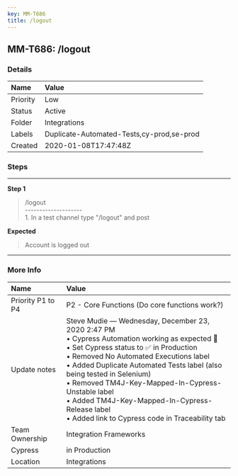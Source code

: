 ```yaml
---
key: MM-T686
title: /logout
---
```


## MM-T686: /logout

### Details

| Name     | Value                                     |
| :------- | :---------------------------------------- |
| Priority | Low                                       |
| Status   | Active                                    |
| Folder   | Integrations                              |
| Labels   | Duplicate-Automated-Tests,cy-prod,se-prod |
| Created  | 2020-01-08T17:47:48Z                      |

### Steps

<hr/>

**Step 1**

> <article>/logout<br />--------------------<br />1. In a test channel type &quot;/logout&quot; and post</article>

**Expected**

> <article>Account is logged out</article>

<hr/>

### More Info

| Name              | Value                                                                                                                                                                                                                                                                                                                                                                                                                            |
| :---------------- | :------------------------------------------------------------------------------------------------------------------------------------------------------------------------------------------------------------------------------------------------------------------------------------------------------------------------------------------------------------------------------------------------------------------------------- |
| Priority P1 to P4 | P2 - Core Functions (Do core functions work?)                                                                                                                                                                                                                                                                                                                                                                                    |
| Update notes      | Steve Mudie — Wednesday, December 23, 2020 2:47 PM<br>• Cypress Automation working as expected 🎉<br>• Set Cypress status to ✅ in Production<br>• Removed No Automated Executions label<br>• Added Duplicate Automated Tests label (also being tested in Selenium)<br>• Removed TM4J-Key-Mapped-In-Cypress-Unstable label<br>• Added TM4J-Key-Mapped-In-Cypress-Release label<br>• Added link to Cypress code in Traceability tab |
| Team Ownership    | Integration Frameworks                                                                                                                                                                                                                                                                                                                                                                                                           |
| Cypress           | in Production                                                                                                                                                                                                                                                                                                                                                                                                                    |
| Location          | Integrations                                                                                                                                                                                                                                                                                                                                                                                                                     |
